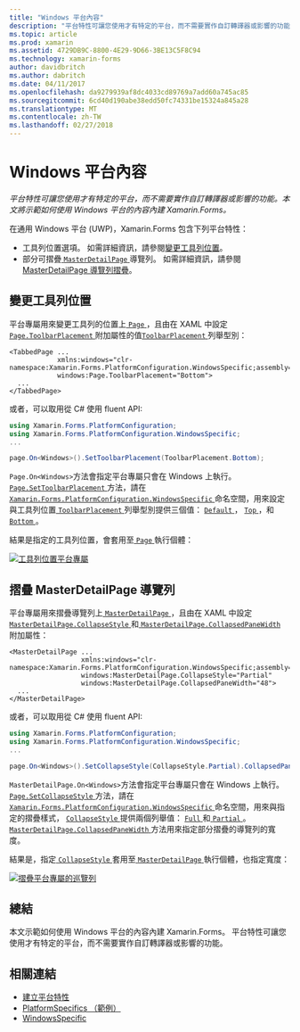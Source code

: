 ```yaml
---
title: "Windows 平台內容"
description: "平台特性可讓您使用才有特定的平台，而不需要實作自訂轉譯器或影響的功能。 本文將示範如何使用 Windows 平台的內容內建 Xamarin.Forms。"
ms.topic: article
ms.prod: xamarin
ms.assetid: 4729DB9C-8800-4E29-9D66-3BE13C5F8C94
ms.technology: xamarin-forms
author: davidbritch
ms.author: dabritch
ms.date: 04/11/2017
ms.openlocfilehash: da9279939af8dc4033cd89769a7add60a745ac85
ms.sourcegitcommit: 6cd40d190abe38edd50fc74331be15324a845a28
ms.translationtype: MT
ms.contentlocale: zh-TW
ms.lasthandoff: 02/27/2018
---
```

# <a name="windows-platform-specifics"></a>Windows 平台內容

_平台特性可讓您使用才有特定的平台，而不需要實作自訂轉譯器或影響的功能。本文將示範如何使用 Windows 平台的內容內建 Xamarin.Forms。_

在通用 Windows 平台 (UWP)，Xamarin.Forms 包含下列平台特性：

- 工具列位置選項。 如需詳細資訊，請參閱[變更工具列位置](#toolbar_placement)。
- 部分可摺疊[ `MasterDetailPage` ](https://developer.xamarin.com/api/type/Xamarin.Forms.MasterDetailPage/)導覽列。 如需詳細資訊，請參閱[MasterDetailPage 導覽列摺疊](#collapsable_navigation_bar)。

<a name="toolbar_placement" />

## <a name="changing-the-toolbar-placement"></a>變更工具列位置

平台專屬用來變更工具列的位置上[ `Page` ](https://developer.xamarin.com/api/type/Xamarin.Forms.Page/)，且由在 XAML 中設定[ `Page.ToolbarPlacement` ](https://developer.xamarin.com/api/field/Xamarin.Forms.PlatformConfiguration.WindowsSpecific.Page.ToolbarPlacementProperty/)附加屬性的值[`ToolbarPlacement` ](https://developer.xamarin.com/api/type/Xamarin.Forms.PlatformConfiguration.WindowsSpecific.ToolbarPlacement/)列舉型別：

```xaml
<TabbedPage ...
            xmlns:windows="clr-namespace:Xamarin.Forms.PlatformConfiguration.WindowsSpecific;assembly=Xamarin.Forms.Core"
            windows:Page.ToolbarPlacement="Bottom">
  ...
</TabbedPage>

```

或者，可以取用從 C# 使用 fluent API:

```csharp
using Xamarin.Forms.PlatformConfiguration;
using Xamarin.Forms.PlatformConfiguration.WindowsSpecific;
...

page.On<Windows>().SetToolbarPlacement(ToolbarPlacement.Bottom);
```

`Page.On<Windows>`方法會指定平台專屬只會在 Windows 上執行。 [ `Page.SetToolbarPlacement` ](https://developer.xamarin.com/api/member/Xamarin.Forms.PlatformConfiguration.WindowsSpecific.Page.SetToolbarPlacement/p/Xamarin.Forms.IPlatformElementConfiguration{Xamarin.Forms.PlatformConfiguration.Windows,Xamarin.Forms.Page}/Xamarin.Forms.PlatformConfiguration.WindowsSpecific.ToolbarPlacement/)方法，請在[ `Xamarin.Forms.PlatformConfiguration.WindowsSpecific` ](https://developer.xamarin.com/api/namespace/Xamarin.Forms.PlatformConfiguration.WindowsSpecific/)命名空間，用來設定與工具列位置[ `ToolbarPlacement` ](https://developer.xamarin.com/api/type/Xamarin.Forms.PlatformConfiguration.WindowsSpecific.ToolbarPlacement/)列舉型別提供三個值： [ `Default` ](https://developer.xamarin.com/api/field/Xamarin.Forms.PlatformConfiguration.WindowsSpecific.ToolbarPlacement.Default/)， [ `Top` ](https://developer.xamarin.com/api/field/Xamarin.Forms.PlatformConfiguration.WindowsSpecific.ToolbarPlacement.Top/)，和[ `Bottom` ](https://developer.xamarin.com/api/field/Xamarin.Forms.PlatformConfiguration.WindowsSpecific.ToolbarPlacement.Bottom/)。

結果是指定的工具列位置，會套用至[ `Page` ](https://developer.xamarin.com/api/type/Xamarin.Forms.Page/)執行個體：

[![](windows-images/toolbar-placement.png "工具列位置平台專屬")](windows-images/toolbar-placement-large.png "工具列放置平台專屬")

<a name="collapsable_navigation_bar" />

## <a name="collapsing-a-masterdetailpage-navigation-bar"></a>摺疊 MasterDetailPage 導覽列

平台專屬用來摺疊導覽列上[ `MasterDetailPage` ](https://developer.xamarin.com/api/type/Xamarin.Forms.MasterDetailPage/)，且由在 XAML 中設定[ `MasterDetailPage.CollapseStyle` ](https://developer.xamarin.com/api/field/Xamarin.Forms.PlatformConfiguration.WindowsSpecific.MasterDetailPage.CollapseStyleProperty/)和[ `MasterDetailPage.CollapsedPaneWidth` ](https://developer.xamarin.com/api/field/Xamarin.Forms.PlatformConfiguration.WindowsSpecific.MasterDetailPage.CollapsedPaneWidthProperty/)附加屬性：

```xaml
<MasterDetailPage ...
                  xmlns:windows="clr-namespace:Xamarin.Forms.PlatformConfiguration.WindowsSpecific;assembly=Xamarin.Forms.Core"
                  windows:MasterDetailPage.CollapseStyle="Partial"
                  windows:MasterDetailPage.CollapsedPaneWidth="48">
  ...
</MasterDetailPage>

```

或者，可以取用從 C# 使用 fluent API:

```csharp
using Xamarin.Forms.PlatformConfiguration;
using Xamarin.Forms.PlatformConfiguration.WindowsSpecific;
...

page.On<Windows>().SetCollapseStyle(CollapseStyle.Partial).CollapsedPaneWidth(148);
```

`MasterDetailPage.On<Windows>`方法會指定平台專屬只會在 Windows 上執行。 [ `Page.SetCollapseStyle` ](https://developer.xamarin.com/api/member/Xamarin.Forms.PlatformConfiguration.WindowsSpecific.MasterDetailPage.SetCollapseStyle/p/Xamarin.Forms.IPlatformElementConfiguration{Xamarin.Forms.PlatformConfiguration.Windows,Xamarin.Forms.MasterDetailPage}/Xamarin.Forms.PlatformConfiguration.WindowsSpecific.CollapseStyle/)方法，請在[ `Xamarin.Forms.PlatformConfiguration.WindowsSpecific` ](https://developer.xamarin.com/api/namespace/Xamarin.Forms.PlatformConfiguration.WindowsSpecific/)命名空間，用來與指定的摺疊樣式， [ `CollapseStyle` ](https://developer.xamarin.com/api/type/Xamarin.Forms.PlatformConfiguration.WindowsSpecific.CollapseStyle/)提供兩個列舉值： [ `Full` ](https://developer.xamarin.com/api/field/Xamarin.Forms.PlatformConfiguration.WindowsSpecific.CollapseStyle.Full/)和[ `Partial` ](https://developer.xamarin.com/api/field/Xamarin.Forms.PlatformConfiguration.WindowsSpecific.CollapseStyle.Partial/)。 [ `MasterDetailPage.CollapsedPaneWidth` ](https://developer.xamarin.com/api/member/Xamarin.Forms.PlatformConfiguration.WindowsSpecific.MasterDetailPage.CollapsedPaneWidth/p/Xamarin.Forms.IPlatformElementConfiguration{Xamarin.Forms.PlatformConfiguration.Windows,Xamarin.Forms.MasterDetailPage}/System.Double/)方法用來指定部分摺疊的導覽列的寬度。

結果是，指定[ `CollapseStyle` ](https://developer.xamarin.com/api/type/Xamarin.Forms.PlatformConfiguration.WindowsSpecific.CollapseStyle/)套用至[ `MasterDetailPage` ](https://developer.xamarin.com/api/type/Xamarin.Forms.MasterDetailPage/)執行個體，也指定寬度：

[![](windows-images/collapsed-navigation-bar.png "摺疊平台專屬的巡覽列")](windows-images/collapsed-navigation-bar-large.png "摺疊平台專屬的巡覽列")

## <a name="summary"></a>總結

本文示範如何使用 Windows 平台的內容內建 Xamarin.Forms。 平台特性可讓您使用才有特定的平台，而不需要實作自訂轉譯器或影響的功能。


## <a name="related-links"></a>相關連結

- [建立平台特性](~/xamarin-forms/platform/platform-specifics/creating.md)
- [PlatformSpecifics （範例）](https://developer.xamarin.com/samples/xamarin-forms/userinterface/platformspecifics/)
- [WindowsSpecific](https://developer.xamarin.com/api/namespace/Xamarin.Forms.PlatformConfiguration.WindowsSpecific/)
